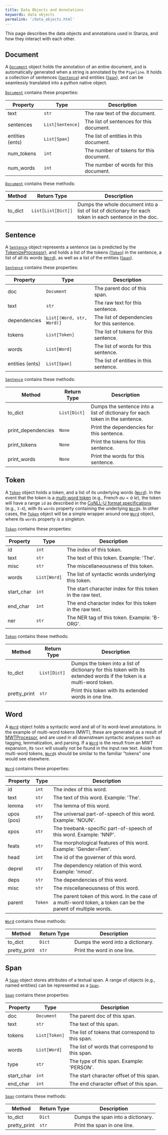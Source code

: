 ```yaml
---
title: Data Objects and Annotations
keywords: data objects
permalink: '/data_objects.html'
---
```


This page describes the data objects and annotations used in Stanza, and how they interact with each other.

## Document

A [`Document`](data_objects.md#document) object holds the annotation of an entire document, and is automatically generated when a string is annotated by the `Pipeline`. It holds a collection of sentences ([`Sentence`](data_objects.md#sentence)) and entities ([`Span`](data_objects.md#span)), and can be seamlessly translated into a python native object.

[`Document`](data_objects.md#document) contains these properties:

| Property | Type | Description |
| --- | --- | --- |
| text | `str` | The raw text of the document. |
| sentences | `List[Sentence]` | The list of sentences for this document. |
| entities (ents) | `List[Span]` | The list of entities in this document. |
| num_tokens | `int` | The number of tokens for this document. | 
| num_words | `int` | The number of words for this document. |

[`Document`](data_objects.md#document) contains these methods:

| Method | Return Type | Description |
| --- | --- | --- |
| to_dict | `List[List[Dict]]` | Dumps the whole document into a list of list of dictionary for each token in each sentence in the doc. |

## Sentence

A [`Sentence`](data_objects.md#sentence) object represents a sentence (as is predicted by the [TokenizeProcessor](/tokenize.html)), and holds a list of the tokens ([`Token`](data_objects.md#token)) in the sentence, a list of all its words ([`Word`](data_objects.md#word)), as well as a list of the entities ([`Span`](data_objects.md#span)). 

[`Sentence`](data_objects.md#sentence) contains these properties:

| Property | Type | Description |
| --- | --- | --- |
| doc | `Document` | The parent doc of this span. |
| text | `str` | The raw text for this sentence. |
| dependencies | `List[(Word, str, Word)]` | The list of dependencies for this sentence. |
| tokens | `List[Token]` | The list of tokens for this sentence. |
| words | `List[Word]` | The list of words for this sentence. |
| entities (ents) | `List[Span]` | The list of entities in this sentence. | 

[`Sentence`](data_objects.md#sentence) contains these methods:

| Method | Return Type | Description |
| --- | --- | --- |
| to_dict | `List[Dict]` | Dumps the sentence into a list of dictionary for each token in the sentence. |
| print_dependencies | `None` | Print the dependencies for this sentence. |
| print_tokens | `None` | Print the tokens for this sentence. | 
| print_words | `None` | Print the words for this sentence. |

## Token

A [`Token`](data_objects.md#token) object holds a token, and a list of its underlying words ([`Word`](data_objects.md#word)). In the event that the token is a [multi-word token](https://universaldependencies.org/u/overview/tokenization.html) (e.g., French _au = à le_), the token will have a range `id` as described in the [CoNLL-U format specifications](https://universaldependencies.org/format.html#words-tokens-and-empty-nodes) (e.g., `3-4`), with its `words` property containing the underlying [`Word`](data_objects.md#word)s. In other cases, the [`Token`](data_objects.md#token) object will be a simple wrapper around one [`Word`](data_objects.md#word) object, where its `words` property is a singleton.

[`Token`](data_objects.md#token) contains these properties:

| Property | Type | Description |
| --- | --- | --- |
| id | `int` | The index of this token. |
| text | `str` | The text of this token. Example: 'The'. |
| misc | `str` | The miscellaneousness of this token. |
| words | `List[Word]` | The list of syntactic words underlying this token. |
| start_char | `int` | The start character index for this token in the raw text. |
| end_char | `int` | The end character index for this token in the raw text. |
| ner | `str` | The NER tag of this token. Example: 'B-ORG'. |

[`Token`](data_objects.md#token) contains these methods:

| Method | Return Type | Description |
| --- | --- | --- |
| to_dict | `List[Dict]` | Dumps the token into a list of dictionary for this token with its extended words if the token is a multi-word token. |
| pretty_print | `str` | Print this token with its extended words in one line. |

## Word

A [`Word`](data_objects.md#word) object holds a syntactic word and all of its word-level annotations. In the example of multi-word tokens (MWT), these are generated as a result of [MWTProcessor](/mwt.html), and are used in all downstream syntactic analyses such as tagging, lemmatization, and parsing. If a [`Word`](data_objects.md#word) is the result from an MWT expansion, its `text` will usually not be found in the input raw text. Aside from multi-word tokens, [`Word`](data_objects.md#word)s should be similar to the familiar "tokens" one would see elsewhere.

[`Word`](data_objects.md#word) contains these properties:

| Property | Type | Description |
| --- | --- | --- |
| id | `int` | The index of this word. |
| text | `str` | The text of this word. Example: 'The'. |
| lemma | `str` | The lemma of this word. |
| upos (pos) | `str` | The universal part-of-speech of this word. Example: 'NOUN'. |
| xpos | `str` | The treebank-specific part-of-speech of this word. Example: 'NNP'. | 
| feats | `str` | The morphological features of this word. Example: 'Gender=Fem'. |
| head | `int` | The id of the governer of this word. |
| deprel | `str` | The dependency relation of this word. Example: 'nmod'. |
| deps | `str` | The dependencies of this word. |
| misc | `str` | The miscellaneousness of this word. |
| parent | `Token` | The parent token of this word. In the case of a multi-word token, a token can be the parent of multiple words. |

[`Word`](data_objects.md#word) contains these methods:

| Method | Return Type | Description |
| --- | --- | --- |
| to_dict | `Dict` | Dumps the word into a dictionary. |
| pretty_print | `str` | Print the word in one line. |

## Span

A [`Span`](data_objects.md#span) object stores attributes of a textual span. A range of objects (e.g., named entities) can be represented as a [`Span`](data_objects.md#span).

[`Span`](data_objects.md#span) contains these properties:

| Property | Type | Description |
| --- | --- | --- |
| doc | `Document` | The parent doc of this span. |
| text | `str` | The text of this span. |
| tokens | `List[Token]` | The list of tokens that correspond to this span. |
| words | `List[Word]` | The list of words that correspond to this span. |
| type | `str` | The type of this span. Example: 'PERSON'. |
| start_char | `int` | The start character offset of this span. |
| end_char | `int` | The end character offset of this span. |

[`Span`](data_objects.md#span) contains these methods:

| Method | Return Type | Description |
| --- | --- | --- |
| to_dict | `Dict` | Dumps the span into a dictionary. |
| pretty_print | `str` | Print the span in one line. |